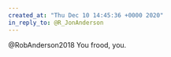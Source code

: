 ```yaml
---
created_at: "Thu Dec 10 14:45:36 +0000 2020"
in_reply_to: @R_JonAnderson
---
```


@RobAnderson2018 You frood, you.